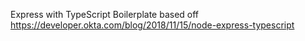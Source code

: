 Express with TypeScript Boilerplate based off https://developer.okta.com/blog/2018/11/15/node-express-typescript